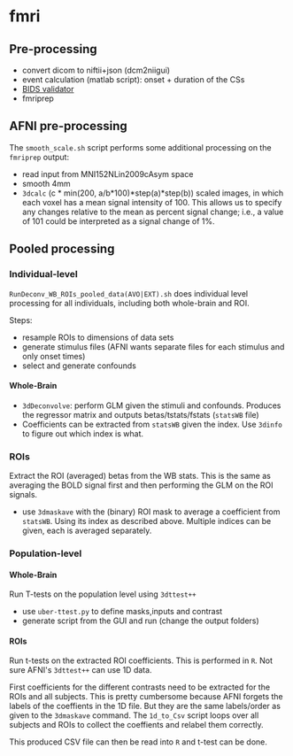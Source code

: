 # fmri

## Pre-processing

- convert dicom to niftii+json (dcm2niigui)
- event calculation (matlab script): onset + duration of the CSs
- [BIDS validator](http://bids-standard.github.io/bids-validator/)
- fmriprep

## AFNI pre-processing

The `smooth_scale.sh` script performs some additional processing on the `fmriprep` output:

- read input from MNI152NLin2009cAsym space
- smooth 4mm
- `3dcalc` (c * min(200, a/b*100)*step(a)*step(b))
  scaled images, in which each voxel has a mean signal intensity of 100. This allows us to specify any changes relative to the mean as percent signal change; i.e., a value of 101 could be interpreted as a signal change of 1%.
  
## Pooled processing

### Individual-level

`RunDeconv_WB_ROIs_pooled_data(AVO|EXT).sh` does individual level processing for all individuals, including both whole-brain and ROI.

Steps:

- resample ROIs to dimensions of data sets
- generate stimulus files (AFNI wants separate files for each stimulus and only onset times)
- select and generate confounds

#### Whole-Brain

- `3dDeconvolve`: perform GLM given the stimuli and confounds. Produces the regressor matrix and outputs betas/tstats/fstats (`statsWB` file)
- Coefficients can be extracted from `statsWB` given the index. Use `3dinfo` to figure out which index is what.

### ROIs

Extract the ROI (averaged) betas from the WB stats. This is the same as averaging the BOLD signal first and then performing the GLM on the ROI signals.

- use `3dmaskave` with the (binary) ROI mask to average a coefficient from `statsWB`. Using its index as described above. Multiple indices can be given, each is averaged separately.

### Population-level

#### Whole-Brain

Run T-tests on the population level using `3dttest++`

- use `uber-ttest.py` to define masks,inputs and contrast
- generate script from the GUI and run (change the output folders)

#### ROIs

Run t-tests on the extracted ROI coefficients. This is performed in `R`. Not sure AFNI's `3dttest++` can use 1D data. 

First coefficients for the different contrasts need to be extracted for the ROIs and all subjects. This is pretty cumbersome because AFNI forgets the labels of the coeffients in the 1D file. But they are the same labels/order as given to the `3dmaskave` command. The `1d_to_Csv` script loops over all subjects and ROIs to collect the coeffients and relabel them correctly.

This produced CSV file can then be read into `R` and t-test can be done.
